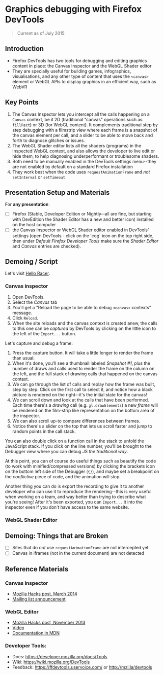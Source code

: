 # Graphics debugging with Firefox DevTools

> Current as of July 2015

## Introduction

* Firefox DevTools has two tools for debugging and editing graphics content in place: the Canvas Inspector and the WebGL Shader editor
* They are specially useful for building games, infographics, visualisations, and any other type of content that uses the `<canvas>` element or WebGL APIs to display graphics in an efficient way, such as WebVR

## Key Points

1. The Canvas Inspector lets you intercept all the calls happening on a `Canvas` context, be it 2D (traditional "canvas" operations such as `fillRect`) or 3D (for WebGL content). It complements traditional step by step debugging with a filmstrip view where each frame is a snapshot of the canvas element per call, and a slider to be able to move back and forth to diagnose glitches or issues.
2. The WebGL Shader editor lists all the shaders (programs) in the inspected WebGL context, and also allows the developer to live edit or hide them, to help diagnosing underperformant or troublesome shaders.
3. Both need to be manually enabled in the DevTools settings menu--they are not enabled by default on a standard Firefox installation
4. They work best when the code uses `requestAnimationFrame` and *not* `setInterval` or `setTimeout`

## Presentation Setup and Materials

For __any presentation__:

- [ ] Firefox (Stable, Developer Edition or Nightly--all are fine, but starting with DevEdition the Shader Editor has a new and better icon) installed on the host computer
- [ ] the Canvas Inspector or WebGL Shader editor enabled in DevTools' settings (open DevTools - click on the 'cog' icon on the top right side, then under *Default Firefox Developer Tools* make sure the *Shader Editor* and *Canvas* entries are checked).

## Demoing / Script

Let's visit [Hello Racer](http://helloracer.com/webgl/).

### Canvas inspector

1. Open DevTools.
2. Select the *Canvas* tab
3. You'll get a "Reload the page to be able to debug `<canvas>` contexts" message.
4. Click `Reload`.
5. When the site reloads and the canvas context is created anew, the calls to this one can be *captured* by DevTools by clicking on the little icon to the left of the `Import...` button.

Let's capture and debug a frame:

1. Press the capture button. It will take a little longer to render the frame than usual.
2. When it's done, you'll see a thumbnail labeled *Snapshot #1*, plus the number of draws and calls used to render the frame on the column on the left, and the full stack of drawing calls that happened on the canvas context.
3. We can go through the list of calls and replay how the frame was built, step by step. Click on the first call to select it, and notice how a black picture is rendered on the right--it's the initial state for the canvas!
4. We can scroll down and look at the calls that have been performed. Each time there's a *drawing* call (e.g. `gl.drawElements`) a new *frame* will be rendered on the film-strip like representation on the bottom area of the inspector.
5. We can also scroll up-to compare differences between frames.
6. Notice there's a slider on the top that lets us scroll faster and jump to random points in the call stack.

You can also double click on a function call in the stack to unfold the JavaScript stack. If you click on the line number, you'll be brought to the Debugger view where you can debug JS *the traditional way*.

At this point, you can of course do useful things such as beautify the code (to work with minified/compressed versions) by clicking the brackets icon on the bottom left side of the Debugger (`{}`), and maybe set a breakpoint on the *conflictive* piece of code, and the animation will stop.

Another thing you can do is export the recording to give it to another developer who can use it to reproduce the rendering--this is very useful when working on a team, and way better than trying to describe what you're seeing! After it's been exported, you can `Import...` it into the inspector even if you don't have access to the same website.


### WebGL Shader Editor





## Demoing: Things that are Broken

- [ ] Sites that do *not* use `requestAnimationFrame` are not intercepted yet
- [ ] Canvas in iframes (not in the current document) are not detected

## Reference Materials

### Canvas inspector

* [Mozilla Hacks post, March 2014](https://hacks.mozilla.org/2014/03/introducing-the-canvas-debugger-in-firefox-developer-tools/)
* [Mailing list announcement](https://groups.google.com/forum/#!msg/mozilla.dev.developer-tools/sFbzSTRN5vw/AOtGO6FQ8X0J)

### WebGL Editor

* [Mozilla Hacks post, November 2013](https://hacks.mozilla.org/2013/11/live-editing-webgl-shaders-with-firefox-developer-tools/)
* [Video](https://www.youtube.com/watch?v=hnoKqFuJhu0)
* [Documentation in MDN](https://developer.mozilla.org/en-US/docs/Tools/Shader_Editor)

### Developer Tools:

* Docs: https://developer.mozilla.org/docs/Tools
* Wiki: https://wiki.mozilla.org/DevTools
* Feedback: https://ffdevtools.uservoice.com/ or http://mzl.la/devtools
